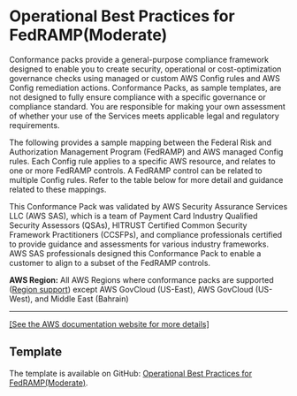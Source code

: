 # Operational Best Practices for FedRAMP\(Moderate\)<a name="operational-best-practices-for-fedramp-moderate"></a>

Conformance packs provide a general\-purpose compliance framework designed to enable you to create security, operational or cost\-optimization governance checks using managed or custom AWS Config rules and AWS Config remediation actions\. Conformance Packs, as sample templates, are not designed to fully ensure compliance with a specific governance or compliance standard\. You are responsible for making your own assessment of whether your use of the Services meets applicable legal and regulatory requirements\.

The following provides a sample mapping between the Federal Risk and Authorization Management Program \(FedRAMP\) and AWS managed Config rules\. Each Config rule applies to a specific AWS resource, and relates to one or more FedRAMP controls\. A FedRAMP control can be related to multiple Config rules\. Refer to the table below for more detail and guidance related to these mappings\.

This Conformance Pack was validated by AWS Security Assurance Services LLC \(AWS SAS\), which is a team of Payment Card Industry Qualified Security Assessors \(QSAs\), HITRUST Certified Common Security Framework Practitioners \(CCSFPs\), and compliance professionals certified to provide guidance and assessments for various industry frameworks\. AWS SAS professionals designed this Conformance Pack to enable a customer to align to a subset of the FedRAMP controls\.

**AWS Region:** All AWS Regions where conformance packs are supported \([Region support](https://docs.aws.amazon.com/config/latest/developerguide/conformance-packs.html#conformance-packs-regions)\) except AWS GovCloud \(US\-East\), AWS GovCloud \(US\-West\), and Middle East \(Bahrain\)


****  
[\[See the AWS documentation website for more details\]](http://docs.aws.amazon.com/config/latest/developerguide/operational-best-practices-for-fedramp-moderate.html)

## Template<a name="fedramp-moderate-conformance-pack-sample"></a>

The template is available on GitHub: [Operational Best Practices for FedRAMP\(Moderate\)](https://github.com/awslabs/aws-config-rules/blob/master/aws-config-conformance-packs/Operational-Best-Practices-for-FedRAMP.yaml)\.